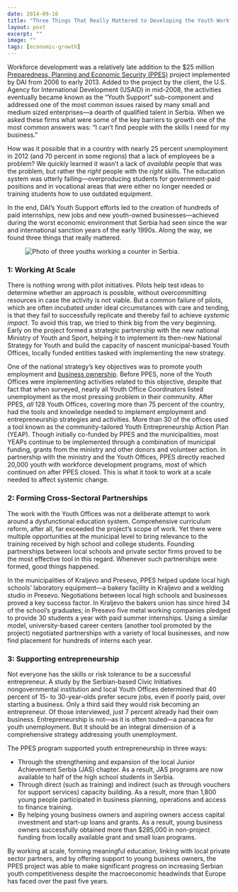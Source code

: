 ```yaml
---
date: 2014-09-16
title: "Three Things That Really Mattered to Developing the Youth Workforce in Serbia’s Down Economy"
layout: post
excerpt: ""
image: ""
tags: [economic-growth]
---
```

<p>Workforce development was a relatively late addition to the $25 million <a href="http://dai.com/our-work/projects/serbia%E2%80%94preparedness-planning-and-economic-security-program-ppes">Preparedness, Planning and Economic Security (PPES)</a> project implemented by DAI from 2006 to early 2013. Added to the project by the client, the U.S. Agency for International Development (USAID) in mid-2008, the activities eventually became known as the “Youth Support” sub-component and addressed one of the most common issues raised by many small and medium sized enterprises—a dearth of qualified talent in Serbia. When we asked these firms what were some of the key barriers to growth one of the most common answers was: “I can’t find people with the skills I need for my business.”</p><p>How was it possible that in a country with nearly 25 percent unemployment in 2012 (and 70 percent in some regions) that a lack of employees be a problem? We quickly learned it wasn’t a lack of <em>available</em> people that was the problem, but rather the <em>right</em> people with the <em>right</em> skills. The education system was utterly failing—overproducing students for government-paid positions and in vocational areas that were either no longer needed or training students how to use outdated equipment.</p><p>In the end, DAI’s Youth Support efforts led to the creation of hundreds of paid internships, new jobs and new youth-owned businesses—achieved during the worst economic environment that Serbia had seen since the war and international sanction years of the early 1990s. Along the way, we found three things that really mattered.</p><figure class="kg-card kg-image-card"><img src="https://pubs.ghost.io/uploads/ppes1.jpg" class="kg-image" alt="Photo of three youths working a counter in Serbia." loading="lazy"></figure><h3 id="1-working-at-scale">1: Working At Scale</h3><p>There is nothing wrong with pilot initiatives. Pilots help test ideas to determine whether an approach is possible, without overcommitting resources in case the activity is not viable. But a common failure of pilots, which are often incubated under ideal circumstances with care and tending, is that they fail to successfully replicate and thereby fail to achieve <em>systemic impact</em>. To avoid this trap, we tried to think big from the very beginning. Early on the project formed a strategic partnership with the new national Ministry of Youth and Sport, helping it to implement its then-new National Strategy for Youth and build the capacity of nascent municipal-based Youth Offices, locally funded entities tasked with implementing the new strategy.</p><p>One of the national strategy’s key objectives was to promote youth employment and <a href="http://dai.com/stories/usaid-and-dai-help-serbian-youth-realize-innovative-business-ideas">business ownership</a>. Before PPES, none of the Youth Offices were implementing activities related to this objective, despite that fact that when surveyed, nearly all Youth Office Coordinators listed unemployment as the most pressing problem in their community. After PPES, <em>all</em> 128 Youth Offices, covering more than 75 percent of the country, had the tools and knowledge needed to implement employment and entrepreneurship strategies and activities. More than 30 of the offices used a tool known as the community-tailored Youth Entrepreneurship Action Plan (YEAP). Though initially co-funded by PPES and the municipalities, most YEAPs continue to be implemented through a combination of municipal funding, grants from the ministry and other donors and volunteer action. In partnership with the ministry and the Youth Offices, PPES directly reached 20,000 youth with workforce development programs, most of which continued on after PPES closed. This is what it took to work at a scale needed to affect systemic change.</p><h3 id="2-forming-cross-sectoral-partnerships">2: Forming Cross-Sectoral Partnerships</h3><p>The work with the Youth Offices was not a deliberate attempt to work around a dysfunctional education system. Comprehensive curriculum reform, after all, far exceeded the project’s scope of work. Yet there were multiple opportunities at the municipal level to bring relevance to the training received by high school and college students. Founding partnerships between local schools and private sector firms proved to be the most effective tool in this regard. Whenever such partnerships were formed, good things happened.</p><p>In the municipalities of Kraljevo and Presevo, PPES helped update local high schools’ laboratory equipment—a bakery facility in Kraljevo and a welding studio in Presevo. Negotiations between local high schools and businesses proved a key success factor. In Kraljevo the bakers union has since hired 34 of the school’s graduates; in Presevo five metal working companies pledged to provide 30 students a year with paid summer internships. Using a similar model, university-based career centers (another tool promoted by the project) negotiated partnerships with a variety of local businesses, and now find placement for hundreds of interns each year.</p><h3 id="3-supporting-entrepreneurship">3: Supporting entrepreneurship</h3><p>Not everyone has the skills or risk tolerance to be a successful entrepreneur. A study by the Serbian-based Civic Initiatives nongovernmental institution and local Youth Offices determined that 40 percent of 15- to 30-year-olds prefer secure jobs, even if poorly paid, over starting a business. Only a third said they would risk becoming an entrepreneur. Of those interviewed, just 7 percent already had their own business. Entrepreneurship is not—as it is often touted—a panacea for youth unemployment. But it should be an integral dimension of a comprehensive strategy addressing youth unemployment.</p><p>The PPES program supported youth entrepreneurship in three ways:</p><ul><li>Through the strengthening and expansion of the local Junior Achievement Serbia (JAS) chapter. As a result, JAS programs are now available to half of the high school students in Serbia.</li><li>Through direct (such as training) and indirect (such as through vouchers for support services) capacity building. As a result, more than 1,800 young people participated in business planning, operations and access to finance training.</li><li>By helping young business owners and aspiring owners access capital investment and start-up loans and grants. As a result, young business owners successfully obtained more than $285,000 in non-project funding from locally available grant and small loan programs.</li></ul><p>By working at scale, forming meaningful education, linking with local private sector partners, and by offering support to young business owners, the PPES project was able to make significant progress on increasing Serbian youth competitiveness despite the macroeconomic headwinds that Europe has faced over the past five years.</p>
  